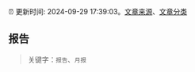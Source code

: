 :alarm_clock: 更新时间: 2024-09-29 17:39:03。[文章来源](/README.md)、[文章分类](/TAGS.md)

## 报告


> 关键字：`报告`、`月报`



